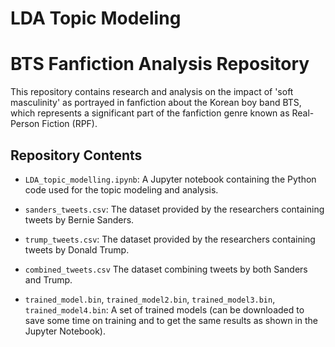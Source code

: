 # LDA Topic Modeling

# BTS Fanfiction Analysis Repository

This repository contains research and analysis on the impact of 'soft masculinity' as portrayed in fanfiction about the Korean boy band BTS, which represents a significant part of the fanfiction genre known as Real-Person Fiction (RPF).

## Repository Contents

- `LDA_topic_modelling.ipynb`: A Jupyter notebook containing the Python code used for the topic modeling and analysis.

- `sanders_tweets.csv`: The dataset provided by the researchers containing tweets by Bernie Sanders.

- `trump_tweets.csv`: The dataset provided by the researchers containing tweets by Donald Trump.

- `combined_tweets.csv` The dataset combining tweets by both Sanders and Trump.

- `trained_model.bin`, `trained_model2.bin`, `trained_model3.bin`, `trained_model4.bin`: A set of trained models (can be downloaded to save some time on training and to get the same results as shown in the Jupyter Notebook).
